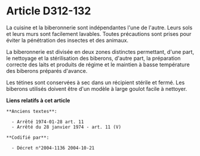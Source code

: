# Article D312-132

La cuisine et la biberonnerie sont indépendantes l'une de l'autre. Leurs sols et leurs murs sont facilement lavables. Toutes
précautions sont prises pour éviter la pénétration des insectes et des animaux.

La biberonnerie est divisée en deux zones distinctes permettant, d'une part, le nettoyage et la stérilisation des biberons,
d'autre part, la préparation correcte des laits et produits de régime et le maintien à basse température des biberons
préparés d'avance.

Les tétines sont conservées à sec dans un récipient stérile et fermé. Les biberons utilisés doivent être d'un modèle à large
goulot facile à nettoyer.

**Liens relatifs à cet article**

	**Anciens textes**:

	  - Arrêté 1974-01-28 art. 11
	  - Arrêté du 28 janvier 1974 - art. 11 (V)

	**Codifié par**:

	  - Décret n°2004-1136 2004-10-21
